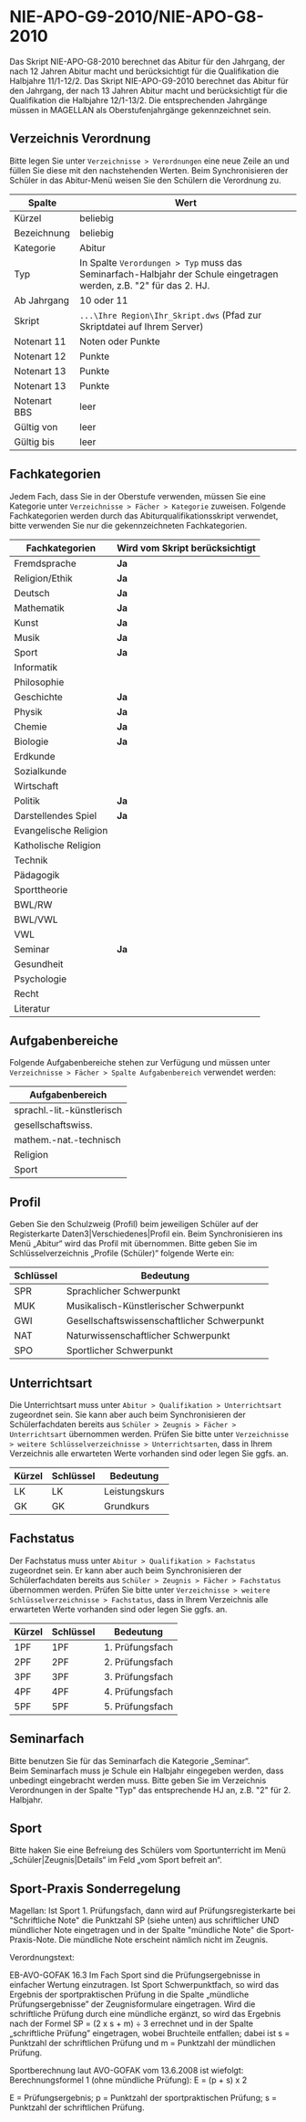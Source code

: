 # NIE-APO-G9-2010/NIE-APO-G8-2010

Das Skript NIE-APO-G8-2010 berechnet das Abitur für den Jahrgang, der nach 12 Jahren Abitur macht und berücksichtigt für die Qualifikation die Halbjahre 11/1-12/2. Das Skript NIE-APO-G9-2010 berechnet das Abitur für den Jahrgang, der nach 13 Jahren Abitur macht und berücksichtigt für die Qualifikation die Halbjahre 12/1-13/2. Die entsprechenden Jahrgänge müssen in MAGELLAN als Oberstufenjahrgänge gekennzeichnet sein.

## Verzeichnis Verordnung
Bitte legen Sie unter ```Verzeichnisse > Verordnungen``` eine neue Zeile an und füllen Sie diese mit den nachstehenden Werten. Beim Synchronisieren der Schüler in das Abitur-Menü weisen Sie den Schülern die Verordnung zu.

|Spalte|Wert|
|--|--|
|Kürzel|beliebig|
|Bezeichnung|beliebig|
|Kategorie|Abitur|
|Typ|In Spalte ```Verordungen > Typ``` muss das Seminarfach-Halbjahr der Schule eingetragen werden, z.B. "2" für das 2. HJ.|
|Ab Jahrgang|10 oder 11|
|Skript|```...\Ihre Region\Ihr_Skript.dws``` (Pfad zur Skriptdatei auf Ihrem Server)|
|Notenart 11|Noten oder Punkte|
|Notenart 12|Punkte|
|Notenart 13|Punkte|
|Notenart 13|Punkte|
|Notenart BBS|leer|
|Gültig von |leer|
|Gültig bis|leer|

## Fachkategorien
Jedem Fach, dass Sie in der Oberstufe verwenden, müssen Sie eine Kategorie unter ```Verzeichnisse > Fächer > Kategorie``` zuweisen.
Folgende Fachkategorien werden durch das Abiturqualifikationsskript verwendet, bitte verwenden Sie nur die gekennzeichneten Fachkategorien.

|Fachkategorien|Wird vom Skript berücksichtigt|
|--|--|
|Fremdsprache|**Ja**|
|Religion/Ethik|**Ja**|
|Deutsch|**Ja**|
|Mathematik|**Ja**|
|Kunst|**Ja**|
|Musik|**Ja**|
|Sport|**Ja**|
|Informatik||
|Philosophie||
|Geschichte|**Ja**|
|Physik|**Ja**|
|Chemie|**Ja**|
|Biologie|**Ja**|
|Erdkunde||
|Sozialkunde||
|Wirtschaft||
|Politik|**Ja**|
|Darstellendes Spiel|**Ja**|
|Evangelische Religion||
|Katholische Religion||
|Technik||
|Pädagogik||
|Sporttheorie||
|BWL/RW||
|BWL/VWL||
|VWL||
|Seminar|**Ja**|
|Gesundheit||
|Psychologie||
|Recht|||
|Literatur|||

## Aufgabenbereiche
Folgende Aufgabenbereiche stehen zur Verfügung und müssen unter ```Verzeichnisse > Fächer > Spalte Aufgabenbereich``` verwendet werden:

|Aufgabenbereich|
|--|
|sprachl.-lit.-künstlerisch|
|gesellschaftswiss.|
|mathem.-nat.-technisch|
|Religion|
|Sport|

## Profil
Geben Sie den Schulzweig (Profil) beim jeweiligen Schüler auf der Registerkarte Daten3|Verschiedenes|Profil ein. Beim Synchronisieren ins Menü „Abitur“ wird das Profil mit übernommen.
Bitte geben Sie im Schlüsselverzeichnis „Profile (Schüler)“ folgende Werte ein:

|Schlüssel|	Bedeutung|
|--|--|
|SPR|Sprachlicher Schwerpunkt|
|MUK|Musikalisch-Künstlerischer Schwerpunkt|
|GWI|Gesellschaftswissenschaftlicher Schwerpunkt|
|NAT|Naturwissenschaftlicher Schwerpunkt|
|SPO|Sportlicher Schwerpunkt|


## Unterrichtsart
Die Unterrichtsart muss unter ```Abitur > Qualifikation > Unterrichtsart``` zugeordnet sein. Sie kann aber auch beim Synchronisieren der Schülerfachdaten bereits aus ```Schüler > Zeugnis > Fächer > Unterrichtsart``` übernommen werden. 
Prüfen Sie bitte unter ```Verzeichnisse > weitere Schlüsselverzeichnisse > Unterrichtsarten```,  dass in Ihrem Verzeichnis alle erwarteten Werte vorhanden sind oder legen Sie ggfs. an.

|Kürzel|	Schlüssel	|Bedeutung|
|--|--|--|
|LK	|LK	|Leistungskurs|
|GK|	GK	|Grundkurs|

## Fachstatus
Der Fachstatus muss unter ```Abitur > Qualifikation > Fachstatus``` zugeordnet sein. Er kann aber auch beim Synchronisieren der Schülerfachdaten bereits aus ```Schüler > Zeugnis > Fächer > Fachstatus``` übernommen werden. 
Prüfen Sie bitte unter ```Verzeichnisse > weitere Schlüsselverzeichnisse > Fachstatus```,  dass in Ihrem Verzeichnis alle erwarteten Werte vorhanden sind oder legen Sie ggfs. an.

|Kürzel	|Schlüssel	|Bedeutung|
|--|--|--|
|1PF	|1PF	|1. Prüfungsfach|
|2PF	|2PF	|2. Prüfungsfach|
|3PF	|3PF	|3. Prüfungsfach|
|4PF	|4PF	|4. Prüfungsfach|
|5PF	|5PF	|5. Prüfungsfach|

## Seminarfach
Bitte benutzen Sie für das Seminarfach die Kategorie „Seminar“.  
Beim Seminarfach muss je Schule ein Halbjahr eingegeben werden, dass unbedingt eingebracht werden muss. Bitte geben Sie im Verzeichnis Verordnungen in der Spalte "Typ" das entsprechende HJ an, z.B. "2" für 2. Halbjahr. 

## Sport
Bitte haken Sie eine Befreiung des Schülers vom Sportunterricht im Menü „Schüler|Zeugnis|Details“ im Feld „vom Sport befreit an“.

## Sport-Praxis Sonderregelung
  Magellan:
  Ist Sport 1. Prüfungsfach, dann wird auf Prüfungsregisterkarte bei
  "Schriftliche Note" die Punktzahl SP (siehe unten) aus schriftlicher UND
  mündlicher Note eingetragen und in der Spalte "mündliche Note" die
  Sport-Praxis-Note. Die mündliche Note erscheint nämlich nicht im Zeugnis.

  Verordnungstext:
  
  EB-AVO-GOFAK 16.3 Im Fach Sport sind die Prüfungsergebnisse in einfacher
  Wertung einzutragen. Ist Sport Schwerpunktfach, so wird das Ergebnis der
  sportpraktischen Prüfung in die Spalte „mündliche Prüfungsergebnisse” der
  Zeugnisformulare eingetragen. Wird die schriftliche Prüfung durch eine
  mündliche ergänzt, so wird das Ergebnis nach der Formel
    SP = (2 x s + m) ÷ 3
  errechnet und in der Spalte „schriftliche Prüfung” eingetragen, wobei
  Bruchteile entfallen; dabei ist s = Punktzahl der schriftlichen Prüfung
  und m = Punktzahl der mündlichen Prüfung.

  Sportberechnung laut AVO-GOFAK vom 13.6.2008 ist wiefolgt:
  Berechnungsformel 1 (ohne mündliche Prüfung): E = (p + s) x 2

  E = Prüfungsergebnis; p = Punktzahl der sportpraktischen Prüfung; s = Punktzahl der schriftlichen Prüfung.






